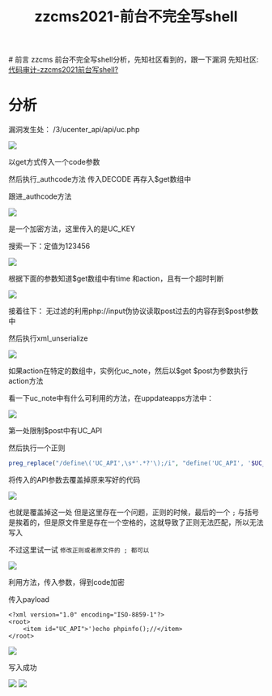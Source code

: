 ﻿---
title: zzcms2021-前台不完全写shell
categories: 漏洞复现
---
﻿# 前言
zzcms 前台不完全写shell分析，先知社区看到的，跟一下漏洞
先知社区:[代码审计-zzcms2021前台写shell?](https://xz.aliyun.com/t/10432)

# 分析
漏洞发生处：
/3/ucenter_api/api/uc.php

![](https://img-blog.csdnimg.cn/2c8ac3ec3d9d458c8f7f450e359e7b0f.png?x-oss-process=image/watermark,type_ZHJvaWRzYW5zZmFsbGJhY2s,shadow_50,text_Q1NETiBARmYuY2hlbmc=,size_20,color_FFFFFF,t_70,g_se,x_16#pic_center)

<!--more-->
以get方式传入一个code参数

然后执行_authcode方法 传入DECODE 再存入$get数组中

跟进_authcode方法

![](https://img-blog.csdnimg.cn/8a68706a21094b4fbda0620dd74be39e.png?x-oss-process=image/watermark,type_ZHJvaWRzYW5zZmFsbGJhY2s,shadow_50,text_Q1NETiBARmYuY2hlbmc=,size_20,color_FFFFFF,t_70,g_se,x_16#pic_center)

是一个加密方法，这里传入的是UC_KEY

搜索一下：定值为123456

![](https://img-blog.csdnimg.cn/28452f2bd19d4a4fbf3e40bf8a2d61a9.png#pic_center)

根据下面的参数知道$get数组中有time 和action，且有一个超时判断

![](https://img-blog.csdnimg.cn/04221b02bfbd4925841fe93acf4906a5.png?x-oss-process=image/watermark,type_ZHJvaWRzYW5zZmFsbGJhY2s,shadow_50,text_Q1NETiBARmYuY2hlbmc=,size_20,color_FFFFFF,t_70,g_se,x_16#pic_center)

接着往下：
无过滤的利用php://input伪协议读取post过去的内容存到$post参数中

然后执行xml_unserialize

![](https://img-blog.csdnimg.cn/fb213d87e06d4873868d28ba08ea1041.png?x-oss-process=image/watermark,type_ZHJvaWRzYW5zZmFsbGJhY2s,shadow_50,text_Q1NETiBARmYuY2hlbmc=,size_20,color_FFFFFF,t_70,g_se,x_16#pic_center)

如果action在特定的数组中，实例化uc_note，然后以$get $post为参数执行action方法

看一下uc_note中有什么可利用的方法，在uppdateapps方法中：

![](https://img-blog.csdnimg.cn/6d8d2876d54342fdba75855a5497aa35.png?x-oss-process=image/watermark,type_ZHJvaWRzYW5zZmFsbGJhY2s,shadow_50,text_Q1NETiBARmYuY2hlbmc=,size_20,color_FFFFFF,t_70,g_se,x_16#pic_center)

第一处限制$post中有UC_API

然后执行一个正则
```php
preg_replace("/define\('UC_API',\s*'.*?'\);/i", "define('UC_API', '$UC_API');", $configfile);
```

将传入的API参数去覆盖掉原来写好的代码

![](https://img-blog.csdnimg.cn/7a1bc7ec4776412d9f351739b94ee540.png#pic_center)

也就是覆盖掉这一处 但是这里存在一个问题，正则的时候，最后的一个 `;` 与括号是挨着的，但是原文件里是存在一个空格的，这就导致了正则无法匹配，所以无法写入

不过这里试一试 `修改正则或者原文件的 ; 都可以`

![](https://img-blog.csdnimg.cn/ceb607edb06b4c4dae843d0e408fd7fe.png?x-oss-process=image/watermark,type_ZHJvaWRzYW5zZmFsbGJhY2s,shadow_50,text_Q1NETiBARmYuY2hlbmc=,size_20,color_FFFFFF,t_70,g_se,x_16#pic_center)

利用方法，传入参数，得到code加密

传入payload
```
<?xml version="1.0" encoding="ISO-8859-1"?>
<root>
	<item id="UC_API">')echo phpinfo();//</item>
</root>
```

![](https://img-blog.csdnimg.cn/9ec9f759233f42df8a8421eb6fe31a50.png?x-oss-process=image/watermark,type_ZHJvaWRzYW5zZmFsbGJhY2s,shadow_50,text_Q1NETiBARmYuY2hlbmc=,size_20,color_FFFFFF,t_70,g_se,x_16#pic_center)

写入成功

![](https://img-blog.csdnimg.cn/23c0d2d1008c46629a42682187297022.png#pic_center)
![](https://img-blog.csdnimg.cn/05750cbad33248d987112423f091ac55.png?x-oss-process=image/watermark,type_ZHJvaWRzYW5zZmFsbGJhY2s,shadow_50,text_Q1NETiBARmYuY2hlbmc=,size_20,color_FFFFFF,t_70,g_se,x_16#pic_center)

